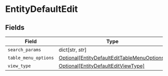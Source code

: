 # EntityDefaultEdit


## Fields

| Field                                                                                                   | Type                                                                                                    | Required                                                                                                | Description                                                                                             |
| ------------------------------------------------------------------------------------------------------- | ------------------------------------------------------------------------------------------------------- | ------------------------------------------------------------------------------------------------------- | ------------------------------------------------------------------------------------------------------- |
| `search_params`                                                                                         | dict[str, *str*]                                                                                        | :heavy_minus_sign:                                                                                      | N/A                                                                                                     |
| `table_menu_options`                                                                                    | [Optional[EntityDefaultEditTableMenuOptions]](../../models/shared/entitydefaultedittablemenuoptions.md) | :heavy_minus_sign:                                                                                      | N/A                                                                                                     |
| `view_type`                                                                                             | [Optional[EntityDefaultEditViewType]](../../models/shared/entitydefaulteditviewtype.md)                 | :heavy_minus_sign:                                                                                      | N/A                                                                                                     |